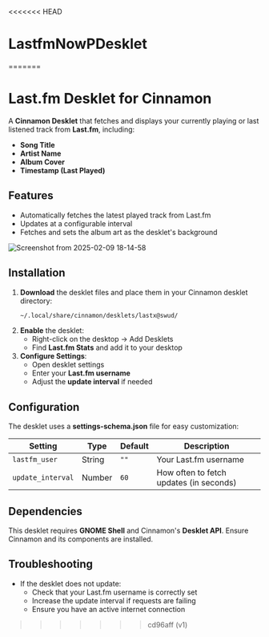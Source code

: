 <<<<<<< HEAD
# LastfmNowPDesklet
=======
# Last.fm Desklet for Cinnamon

A **Cinnamon Desklet** that fetches and displays your currently playing or last listened track from **Last.fm**, including:

-  **Song Title**
-  **Artist Name**
-  **Album Cover**
- **Timestamp (Last Played)**

## Features
- Automatically fetches the latest played track from Last.fm
- Updates at a configurable interval
- Fetches and sets the album art as the desklet's background
  
![Screenshot from 2025-02-09 18-14-58](https://github.com/user-attachments/assets/41027354-b1bf-4d9a-b956-40f157a1ee2f)


## Installation
1. **Download** the desklet files and place them in your Cinnamon desklet directory:
   ```sh
   ~/.local/share/cinnamon/desklets/lastx@swud/
   ```
2. **Enable** the desklet:
   - Right-click on the desktop → Add Desklets
   - Find **Last.fm Stats** and add it to your desktop
3. **Configure Settings**:
   - Open desklet settings
   - Enter your **Last.fm username**
   - Adjust the **update interval** if needed

## Configuration
The desklet uses a **settings-schema.json** file for easy customization:

| Setting | Type | Default | Description |
|---------|------|---------|-------------|
| `lastfm_user` | String | `""` | Your Last.fm username |
| `update_interval` | Number | `60` | How often to fetch updates (in seconds) |

## Dependencies
This desklet requires **GNOME Shell** and Cinnamon's **Desklet API**. Ensure Cinnamon and its components are installed.

## Troubleshooting
- If the desklet does not update:
  - Check that your Last.fm username is correctly set
  - Increase the update interval if requests are failing
  - Ensure you have an active internet connection

>>>>>>> cd96aff (v1)
